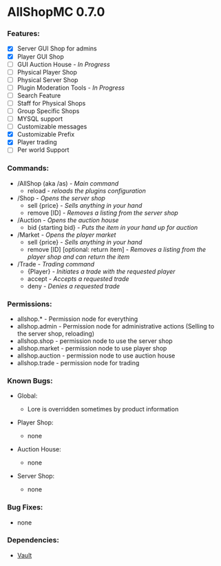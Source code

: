 # AllShopMC 0.7.0

### Features:
- [x] Server GUI Shop for admins
- [x] Player GUI Shop
- [ ] GUI Auction House - *In Progress*
- [ ] Physical Player Shop
- [ ] Physical Server Shop
- [ ] Plugin Moderation Tools - *In Progress*
- [ ] Search Feature
- [ ] Staff for Physical Shops
- [ ] Group Specific Shops
- [ ] MYSQL support
- [ ] Customizable messages
- [x] Customizable Prefix
- [x] Player trading
- [ ] Per world Support

### Commands:
* /AllShop (aka /as) - *Main command*
  * reload - *reloads the plugins configuration*
* /Shop - *Opens the server shop*
  * sell {price} - *Sells anything in your hand*
  * remove [ID] - *Removes a listing from the server shop*
* /Auction - *Opens the auction house*
  * bid {starting bid} - *Puts the item in your hand up for auction*
* /Market - *Opens the player market*
  * sell {price} - *Sells anything in your hand*
  * remove [ID] [optional: return item] - *Removes a listing from the player shop and can return the item*
* /Trade - *Trading command*
  * {Player} - *Initiates a trade with the requested player*
  * accept - *Accepts a requested trade*
  * deny - *Denies a requested trade*
  
### Permissions:
* allshop.* - Permission node for everything
* allshop.admin - Permission node for administrative actions (Selling to the server shop, reloading)
* allshop.shop - permission node to use the server shop
* allshop.market - permission node to use player shop
* allshop.auction - permission node to use auction house
* allshop.trade - permission node for trading

### Known Bugs:

* Global:
  * Lore is overridden sometimes by product information
  
* Player Shop:
  * none
  
* Auction House:
  * none
  
* Server Shop:
  * none
  
### Bug Fixes:
 * none
  
### Dependencies:
* [Vault](https://www.spigotmc.org/resources/vault.34315/)
